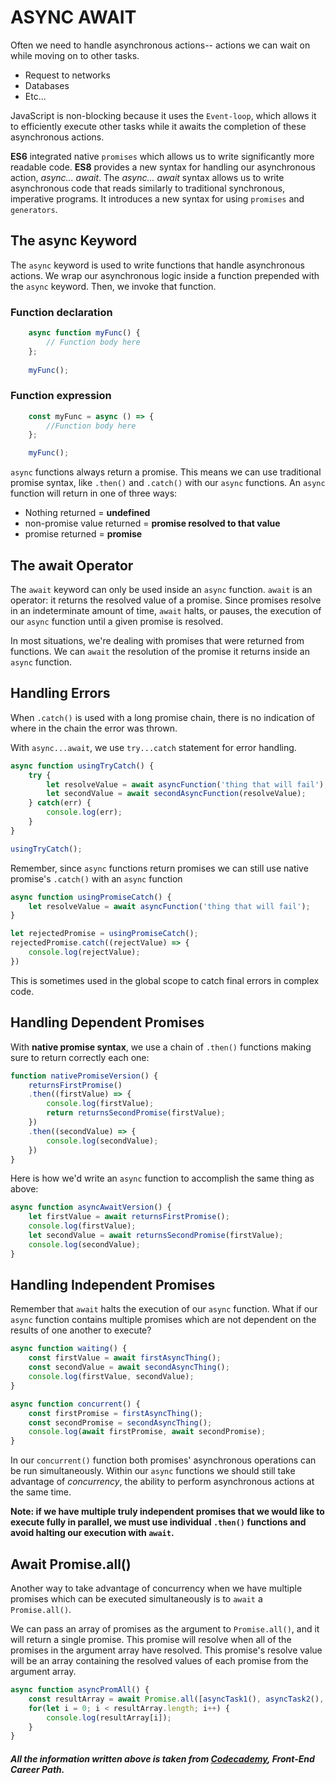 # ASYNC AWAIT

Often we need to handle asynchronous actions-- actions we can wait on while moving on to other tasks.

+ Request to networks
+ Databases
+ Etc...

JavaScript is non-blocking because it uses the `Event-loop`, which allows it to efficiently execute other tasks while it awaits the completion of these asynchronous actions.

**ES6** integrated native `promises` which allows us to write significantly more readable code.
**ES8** provides a new syntax for handling our asynchronous action, _async... await_. The _async... await_ syntax allows us to write asynchronous code that reads similarly to traditional synchronous, imperative programs. It introduces a new syntax for using `promises` and `generators`.

## The async Keyword

The `async` keyword is used to write functions that handle asynchronous actions. We wrap our asynchronous logic inside a function prepended with the `async` keyword. Then, we invoke that function.

### Function declaration
```javascript
    async function myFunc() {
        // Function body here
    };
    
    myFunc();
```

### Function expression
```javascript
    const myFunc = async () => {
        //Function body here
    };

    myFunc();
```

`async` functions always return a promise. This means we can use traditional promise syntax, like `.then()` and `.catch()` with our `async` functions. An `async` function will return in one of three ways:

+ Nothing returned = **undefined**
+ non-promise value returned = **promise resolved to that value**
+ promise returned = **promise**

## The await Operator

The `await` keyword can only be used inside an `async` function. `await` is an operator: it returns the resolved value of a promise. Since promises resolve in an indeterminate amount of time, `await` halts, or pauses, the execution of our `async` function until a given promise is resolved.

In most situations, we're dealing with promises that were returned from functions. We can `await` the resolution of the promise it returns inside an `async` function. 

## Handling Errors

When `.catch()` is used with a long promise chain, there is no indication of where in the chain the error was thrown.

With `async...await`, we use `try...catch` statement for error handling.

```javascript
async function usingTryCatch() {
    try {
        let resolveValue = await asyncFunction('thing that will fail');
        let secondValue = await secondAsyncFunction(resolveValue);
    } catch(err) {
        console.log(err);
    }
}

usingTryCatch();
```

Remember, since `async` functions return promises we can still use native promise's `.catch()` with an `async` function

```javascript
async function usingPromiseCatch() {
    let resolveValue = await asyncFunction('thing that will fail');
}

let rejectedPromise = usingPromiseCatch();
rejectedPromise.catch((rejectValue) => {
    console.log(rejectValue);
})
```
This is sometimes used in the global scope to catch final errors in complex code.

## Handling Dependent Promises

With **native promise syntax**, we use a chain of `.then()` functions making sure to return correctly each one:

```javascript
function nativePromiseVersion() {
    returnsFirstPromise()
    .then((firstValue) => {
        console.log(firstValue);
        return returnsSecondPromise(firstValue);
    })
    .then((secondValue) => {
        console.log(secondValue);
    })
}
```
Here is how we'd write an `async` function to accomplish the same thing as above:

```javascript
async function asyncAwaitVersion() {
    let firstValue = await returnsFirstPromise();
    console.log(firstValue);
    let secondValue = await returnsSecondPromise(firstValue);
    console.log(secondValue);
}
```

## Handling Independent Promises

Remember that `await` halts the execution of our `async` function. What if our `async` function contains multiple promises which are not dependent on the results of one another to execute?

```javascript
async function waiting() {
    const firstValue = await firstAsyncThing();
    const secondValue = await secondAsyncThing();
    console.log(firstValue, secondValue);
}

async function concurrent() {
    const firstPromise = firstAsyncThing();
    const secondPromise = secondAsyncThing();
    console.log(await firstPromise, await secondPromise);
}
```
In our `concurrent()` function both promises' asynchronous operations can be run simultaneously. Within our `async` functions we should still take advantage of *concurrency*, the ability to perform asynchronous actions at the same time.

**Note: if we have multiple truly independent promises that we would like to execute fully in parallel, we must use individual `.then()` functions and avoid halting our execution with `await`.**

## Await Promise.all()

Another way to take advantage of concurrency when we have multiple promises which can be executed simultaneously is to `await` a `Promise.all()`.

We can pass an array of promises as the argument to `Promise.all()`, and it will return a single promise. This promise will resolve when all of the promises in the argument array have resolved. This promise's resolve value will be an array containing the resolved values of each promise from the argument array.

```javascript
async function asyncPromAll() {
    const resultArray = await Promise.all([asyncTask1(), asyncTask2(), asyncTask3(), asyncTask4()]);
    for(let i = 0; i < resultArray.length; i++) {
        console.log(resultArray[i]);
    }
}
```
##### _All the information written above is taken from [Codecademy](https://www.codecademy.com), **Front-End Career Path**._